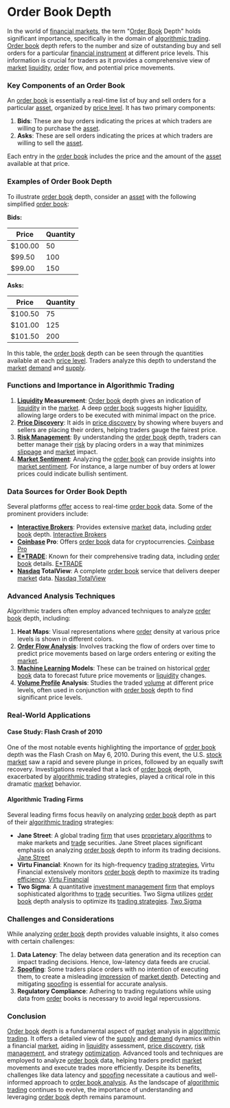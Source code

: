 # Order Book Depth

In the world of [financial markets](../f/financial_market.md), the term "[Order Book](../o/order_book.md) Depth" holds significant importance, specifically in the domain of [algorithmic trading](../a/algorithmic_trading.md). [Order book](../o/order_book.md) depth refers to the number and size of outstanding buy and sell orders for a particular [financial instrument](../f/financial_instrument.md) at different price levels. This information is crucial for traders as it provides a comprehensive view of [market](../m/market.md) [liquidity](../l/liquidity.md), [order](../o/order.md) flow, and potential price movements.

### Key Components of an Order Book

An [order book](../o/order_book.md) is essentially a real-time list of buy and sell orders for a particular [asset](../a/asset.md), organized by [price level](../p/price_level.md). It has two primary components:

1. **Bids**: These are buy orders indicating the prices at which traders are willing to purchase the [asset](../a/asset.md).
2. **Asks**: These are sell orders indicating the prices at which traders are willing to sell the [asset](../a/asset.md).

Each entry in the [order book](../o/order_book.md) includes the price and the amount of the [asset](../a/asset.md) available at that price.

### Examples of Order Book Depth

To illustrate [order book](../o/order_book.md) depth, consider an [asset](../a/asset.md) with the following simplified [order book](../o/order_book.md):

**Bids:**

| Price  | Quantity |
|--------|----------|
| $100.00| 50       |
| $99.50 | 100      |
| $99.00 | 150      |

**Asks:**

| Price  | Quantity |
|--------|----------|
| $100.50| 75       |
| $101.00| 125      |
| $101.50| 200      |

In this table, the [order book](../o/order_book.md) depth can be seen through the quantities available at each [price level](../p/price_level.md). Traders analyze this depth to understand the [market](../m/market.md) [demand](../d/demand.md) and [supply](../s/supply.md).

### Functions and Importance in Algorithmic Trading

1. **[Liquidity](../l/liquidity.md) Measurement**: [Order book](../o/order_book.md) depth gives an indication of [liquidity](../l/liquidity.md) in the [market](../m/market.md). A deep [order book](../o/order_book.md) suggests higher [liquidity](../l/liquidity.md), allowing large orders to be executed with minimal impact on the price.
2. **[Price Discovery](../p/price_discovery.md)**: It aids in [price discovery](../p/price_discovery.md) by showing where buyers and sellers are placing their orders, helping traders gauge the fairest price.
3. **[Risk Management](../r/risk_management.md)**: By understanding the [order book](../o/order_book.md) depth, traders can better manage their [risk](../r/risk.md) by placing orders in a way that minimizes [slippage](../s/slippage.md) and [market](../m/market.md) impact.
4. **[Market Sentiment](../m/market_sentiment.md)**: Analyzing the [order book](../o/order_book.md) can provide insights into [market sentiment](../m/market_sentiment.md). For instance, a large number of buy orders at lower prices could indicate bullish sentiment.

### Data Sources for Order Book Depth

Several platforms [offer](../o/offer.md) access to real-time [order book](../o/order_book.md) data. Some of the prominent providers include:

- **[Interactive Brokers](../i/interactive_brokers.md)**: Provides extensive [market](../m/market.md) data, including [order book](../o/order_book.md) depth.
  [Interactive Brokers](https://www.interactivebrokers.com/en/index.php?f=4727)
- **[Coinbase](../c/coinbase.md) Pro**: Offers [order book](../o/order_book.md) data for cryptocurrencies.
  [Coinbase Pro](https://pro.coinbase.com/)
- **[E*TRADE](../e/e_trade.md)**: Known for their comprehensive trading data, including [order book](../o/order_book.md) details.
  [E*TRADE](https://us.etrade.com/home)
- **[Nasdaq](../n/nasdaq.md) TotalView**: A complete [order book](../o/order_book.md) service that delivers deeper [market](../m/market.md) data.
  [Nasdaq TotalView](https://www.nasdaq.com/solutions/nasdaq-totalview)

### Advanced Analysis Techniques

Algorithmic traders often employ advanced techniques to analyze [order book](../o/order_book.md) depth, including:

1. **Heat Maps**: Visual representations where [order](../o/order.md) density at various price levels is shown in different colors.
2. **[Order Flow Analysis](../o/order_flow_analysis.md)**: Involves tracking the flow of orders over time to predict price movements based on large orders entering or exiting the [market](../m/market.md).
3. **[Machine Learning](../m/machine_learning.md) Models**: These can be trained on historical [order book](../o/order_book.md) data to forecast future price movements or [liquidity](../l/liquidity.md) changes.
4. **[Volume Profile](../v/volume_profile.md) Analysis**: Studies the traded [volume](../v/volume.md) at different price levels, often used in conjunction with [order book](../o/order_book.md) depth to find significant price levels.

### Real-World Applications

#### Case Study: Flash Crash of 2010

One of the most notable events highlighting the importance of [order book](../o/order_book.md) depth was the Flash Crash on May 6, 2010. During this event, the U.S. [stock market](../s/stock_market.md) saw a rapid and severe plunge in prices, followed by an equally swift recovery. Investigations revealed that a lack of [order book](../o/order_book.md) depth, exacerbated by [algorithmic trading](../a/algorithmic_trading.md) strategies, played a critical role in this dramatic [market](../m/market.md) behavior.

#### Algorithmic Trading Firms

Several leading firms focus heavily on analyzing [order book](../o/order_book.md) depth as part of their [algorithmic trading](../a/algorithmic_trading.md) strategies:

- **Jane Street**: A global trading [firm](../f/firm.md) that uses [proprietary algorithms](../p/proprietary_algorithms.md) to make markets and [trade](../t/trade.md) securities. Jane Street places significant emphasis on analyzing [order book](../o/order_book.md) depth to inform its trading decisions.
  [Jane Street](https://www.janestreet.com/)
- **Virtu Financial**: Known for its high-frequency [trading strategies](../t/trading_strategies.md), Virtu Financial extensively monitors [order book](../o/order_book.md) depth to maximize its trading [efficiency](../e/efficiency.md).
  [Virtu Financial](https://www.virtu.com/)
- **Two Sigma**: A quantitative [investment management](../i/investment_management.md) [firm](../f/firm.md) that employs sophisticated algorithms to [trade](../t/trade.md) securities. Two Sigma utilizes [order book](../o/order_book.md) depth analysis to optimize its [trading strategies](../t/trading_strategies.md).
  [Two Sigma](https://www.twosigma.com/)

### Challenges and Considerations

While analyzing [order book](../o/order_book.md) depth provides valuable insights, it also comes with certain challenges:

1. **Data Latency**: The delay between data generation and its reception can impact trading decisions. Hence, low-latency data feeds are crucial.
2. **[Spoofing](../s/spoofing.md)**: Some traders place orders with no intention of executing them, to create a misleading [impression](../i/impression.md) of [market depth](../m/market_depth.md). Detecting and mitigating [spoofing](../s/spoofing.md) is essential for accurate analysis.
3. **Regulatory Compliance**: Adhering to trading regulations while using data from [order](../o/order.md) books is necessary to avoid legal repercussions.

### Conclusion

[Order book](../o/order_book.md) depth is a fundamental aspect of [market](../m/market.md) analysis in [algorithmic trading](../a/algorithmic_trading.md). It offers a detailed view of the [supply](../s/supply.md) and [demand](../d/demand.md) dynamics within a financial [market](../m/market.md), aiding in [liquidity](../l/liquidity.md) assessment, [price discovery](../p/price_discovery.md), [risk management](../r/risk_management.md), and strategy [optimization](../o/optimization.md). Advanced tools and techniques are employed to analyze [order book](../o/order_book.md) data, helping traders predict [market](../m/market.md) movements and execute trades more efficiently. Despite its benefits, challenges like data latency and [spoofing](../s/spoofing.md) necessitate a cautious and well-informed approach to [order book analysis](../o/order_book_analysis.md). As the landscape of [algorithmic trading](../a/algorithmic_trading.md) continues to evolve, the importance of understanding and leveraging [order book](../o/order_book.md) depth remains paramount.

